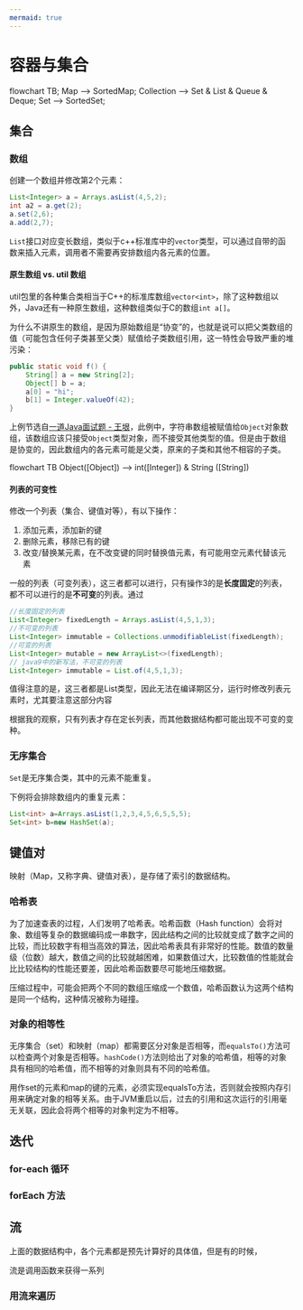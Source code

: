```yaml
---
mermaid: true
---
```

# 容器与集合

<div class="mermaid">
flowchart TB;
Map --> SortedMap;
Collection --> Set & List & Queue & Deque;
Set --> SortedSet;
</div>

## 集合
### 数组
创建一个数组并修改第2个元素：
```java
List<Integer> a = Arrays.asList(4,5,2);
int a2 = a.get(2);
a.set(2,6);
a.add(2,7);
```

`List`接口对应变长数组，类似于c++标准库中的`vector`类型，可以通过自带的函数来插入元素，调用者不需要再安排数组内各元素的位置。
#### 原生数组 vs. util 数组

util包里的各种集合类相当于C++的标准库数组`vector<int>`，除了这种数组以外，Java还有一种原生数组，这种数组类似于C的数组`int a[]`。

为什么不讲原生的数组，是因为原始数组是“协变”的，也就是说可以把父类数组的值（可能包含任何子类甚至父类）赋值给子类数组引用，这一特性会导致严重的堆污染：

```java
public static void f() {
    String[] a = new String[2];
    Object[] b = a;
    a[0] = "hi";
    b[1] = Integer.valueOf(42);
}
```

上例节选自[一道Java面试题 - 王垠](https://www.yinwang.org/blog-cn/2020/02/13/java-type-system)，此例中，字符串数组被赋值给`Object`对象数组，该数组应该只接受`Object`类型对象，而不接受其他类型的值。但是由于数组是协变的，因此数组内的各元素可能是父类，原来的子类和其他不相容的子类。

<div class="mermaid">
flowchart TB
Object([Object]) --> int([Integer]) & String ([String])
</div>

#### 列表的可变性

修改一个列表（集合、键值对等），有以下操作：
1. 添加元素，添加新的键
2. 删除元素，移除已有的键
3. 改变/替换某元素，在不改变键的同时替换值元素，有可能用空元素代替该元素

一般的列表（可变列表），这三者都可以进行，只有操作3的是**长度固定**的列表，都不可以进行的是**不可变**的列表。通过

```java
//长度固定的列表
List<Integer> fixedLength = Arrays.asList(4,5,1,3);
//不可变的列表
List<Integer> immutable = Collections.unmodifiableList(fixedLength);
//可变的列表
List<Integer> mutable = new ArrayList<>(fixedLength);
// java9中的新写法，不可变的列表
List<Integer> immutable = List.of(4,5,1,3);
```

值得注意的是，这三者都是List类型，因此无法在编译期区分，运行时修改列表元素时，尤其要注意这部分内容

根据我的观察，只有列表才存在定长列表，而其他数据结构都可能出现不可变的变种。
### 无序集合

`Set`是无序集合类，其中的元素不能重复。

下例将会排除数组内的重复元素：
```java
List<int> a=Arrays.asList(1,2,3,4,5,6,5,5,5);
Set<int> b=new HashSet(a);
```
## 键值对

映射（Map，又称字典、键值对表），是存储了索引的数据结构。

### 哈希表
为了加速查表的过程，人们发明了哈希表。哈希函数（Hash function）会将对象、数组等复杂的数据编码成一串数字，因此结构之间的比较就变成了数字之间的比较，而比较数字有相当高效的算法，因此哈希表具有非常好的性能。数值的数量级（位数）越大，数值之间的比较就越困难，如果数值过大，比较数值的性能就会比比较结构的性能还要差，因此哈希函数要尽可能地压缩数据。

压缩过程中，可能会把两个不同的数组压缩成一个数值，哈希函数认为这两个结构是同一个结构，这种情况被称为碰撞。

### 对象的相等性

无序集合（set）和映射（map）都需要区分对象是否相等，而`equalsTo()`方法可以检查两个对象是否相等。`hashCode()`方法则给出了对象的哈希值，相等的对象具有相同的哈希值，而不相等的对象则具有不同的哈希值。

用作set的元素和map的键的元素，必须实现equalsTo方法，否则就会按照内存引用来确定对象的相等关系。由于JVM重启以后，过去的引用和这次运行的引用毫无关联，因此会将两个相等的对象判定为不相等。

## 迭代
### for-each 循环

### forEach 方法

## 流

上面的数据结构中，各个元素都是预先计算好的具体值，但是有的时候，

流是调用函数来获得一系列
### 用流来遍历